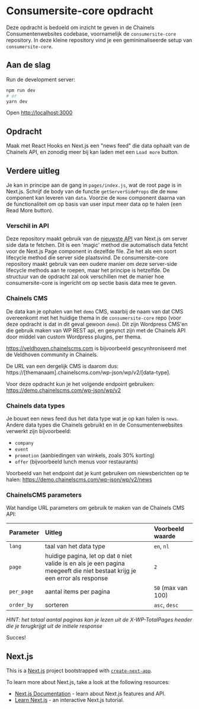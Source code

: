 # Consumersite-core opdracht

Deze opdracht is bedoeld om inzicht te geven in de Chainels Consumentenwebsites codebase, voornamelijk de `consumersite-core` repository.
In deze kleine repository vind je een geminimaliseerde setup van `consumersite-core`.

## Aan de slag

Run de development server:

```bash
npm run dev
# or
yarn dev
```

Open [http://localhost:3000](http://localhost:3000)

## Opdracht

Maak met React Hooks en Next.js een "news feed" die data ophaalt van de Chainels API, en zonodig meer bij kan laden met een `Load more` button.

## Verdere uitleg

Je kan in principe aan de gang in `pages/index.js`, wat de root page is in Next.js. Schrijf de body van de functie `getServerSideProps` die de `Home` component kan leveren van `data`. Voorzie de `Home` component daarna van de functionaliteit om op basis van user input meer data op te halen (een Read More button).

### Verschil in API

Deze repository maakt gebruik van de [nieuwste API](https://nextjs.org/docs/basic-features/data-fetching#getserversideprops-server-side-rendering) van Next.js om server side data te fetchen. Dit is een 'magic' method die automatisch data fetcht voor de Next.js Page component in dezelfde file. Zie het als een soort lifecycle method die server side plaatsvind. De consumersite-core repository maakt gebruik van een oudere manier om deze server-side lifecycle methods aan te roepen, maar het principe is hetzelfde. De structuur van de opdracht zal ook verschillen met de manier hoe consumersite-core is ingericht om op sectie basis data mee te geven.

### Chainels CMS

De data kan je ophalen van het `demo` CMS, waarbij de naam van dat CMS overeenkomt met het huidige thema in de `consumersite-core` repo (voor deze opdracht is dat in dit geval gewoon `demo`).
Dit zijn Wordpress CMS'en die gebruik maken van WP REST api, en gesynct zijn met de Chainels API door middel van custom Wordpress plugins, per thema.

https://veldhoven.chainelscms.com is bijvoorbeeld gescynhroniseerd met de Veldhoven community in Chainels.

De URL van een dergelijk CMS is daarom dus: https://[themanaam].chainelscms.com/wp-json/wp/v2/[data-type].

Voor deze opdracht kun je het volgende endpoint gebruiken: https://demo.chainelscms.com/wp-json/wp/v2

### Chainels data types

Je bouwt een news feed dus het data type wat je op kan halen is `news`. Andere data types die Chainels gebruikt en in de Consumentenwebsites verwerkt zijn bijvoorbeeld:

- `company`
- `event`
- `promotion` (aanbiedingen van winkels, zoals 30% korting)
- `offer` (bijvoorbeeld lunch menus voor restaurants)

Voorbeeld van het endpoint dat je kunt gebruiken om niewsberichten op te halen: https://demo.chainelscms.com/wp-json/wp/v2/news

### ChainelsCMS parameters

Wat handige URL parameters om gebruik te maken van de Chainels CMS API:

| Parameter  | Uitleg                                                                                                                       | Voorbeeld waarde   |
| ---------- | :--------------------------------------------------------------------------------------------------------------------------- | :----------------- |
| `lang`     | taal van het data type                                                                                                       | `en`, `nl`         |
| `page`     | huidige pagina, let op dat `0` niet valide is en als je een pagina meegeeft die niet bestaat krijg je een error als response | `2`                |
| `per_page` | aantal items per pagina                                                                                                      | `50` (max van 100) |
| `order_by` | sorteren                                                                                                                     | `asc`, `desc`      |

_HINT: het totaal aantal paginas kan je lezen uit de X-WP-TotalPages header die je terugkrijgt uit de initiele response_

Succes!

## Next.js

This is a [Next.js](https://nextjs.org/) project bootstrapped with [`create-next-app`](https://github.com/zeit/next.js/tree/canary/packages/create-next-app).

To learn more about Next.js, take a look at the following resources:

- [Next.js Documentation](https://nextjs.org/docs) - learn about Next.js features and API.
- [Learn Next.js](https://nextjs.org/learn) - an interactive Next.js tutorial.
